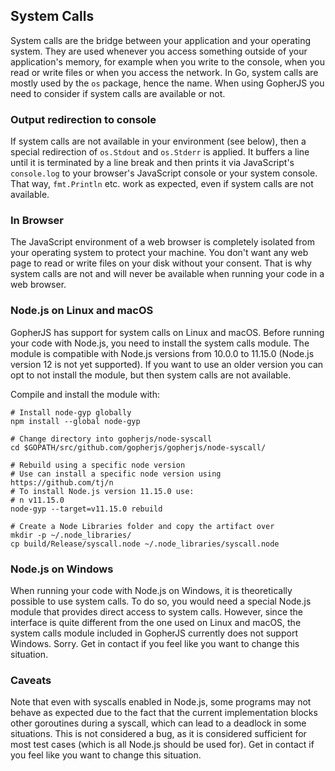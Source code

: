 System Calls
------------

System calls are the bridge between your application and your operating system. They are used whenever you access something outside of your application's memory, for example when you write to the console, when you read or write files or when you access the network. In Go, system calls are mostly used by the `os` package, hence the name. When using GopherJS you need to consider if system calls are available or not.

### Output redirection to console

If system calls are not available in your environment (see below), then a special redirection of `os.Stdout` and `os.Stderr` is applied. It buffers a line until it is terminated by a line break and then prints it via JavaScript's `console.log` to your browser's JavaScript console or your system console. That way, `fmt.Println` etc. work as expected, even if system calls are not available.

### In Browser

The JavaScript environment of a web browser is completely isolated from your operating system to protect your machine. You don't want any web page to read or write files on your disk without your consent. That is why system calls are not and will never be available when running your code in a web browser.

### Node.js on Linux and macOS

GopherJS has support for system calls on Linux and macOS. Before running your code with Node.js, you need to install the system calls module. The module is compatible with Node.js versions from 10.0.0 to 11.15.0 (Node.js version 12 is not yet supported).  If you want to use an older version you can opt to not install the module, but then system calls are not available.

Compile and install the module with:

```
# Install node-gyp globally
npm install --global node-gyp

# Change directory into gopherjs/node-syscall
cd $GOPATH/src/github.com/gopherjs/gopherjs/node-syscall/

# Rebuild using a specific node version
# Use can install a specific node version using https://github.com/tj/n
# To install Node.js version 11.15.0 use:
# n v11.15.0
node-gyp --target=v11.15.0 rebuild

# Create a Node Libraries folder and copy the artifact over
mkdir -p ~/.node_libraries/
cp build/Release/syscall.node ~/.node_libraries/syscall.node
```

### Node.js on Windows

When running your code with Node.js on Windows, it is theoretically possible to use system calls. To do so, you would need a special Node.js module that provides direct access to system calls. However, since the interface is quite different from the one used on Linux and macOS, the system calls module included in GopherJS currently does not support Windows. Sorry. Get in contact if you feel like you want to change this situation.

### Caveats

Note that even with syscalls enabled in Node.js, some programs may not behave as expected due to the fact that the current implementation blocks other goroutines during a syscall, which can lead to a deadlock in some situations. This is not considered a bug, as it is considered sufficient for most test cases (which is all Node.js should be used for). Get in contact if you feel like you want to change this situation.
